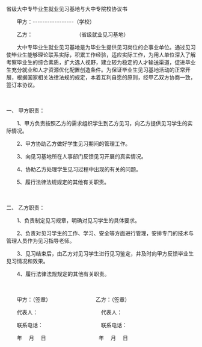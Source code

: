 



省级大中专毕业生就业见习基地与大中专院校协议书



 

　　甲方：-----------------（学校）　　

　　乙方：　　　　　　　　 （省级就业见习基地）　　

　　大中专毕业生就业见习基地是为毕业生提供见习岗位的企事业单位。通过见习使毕业生能够理论联系实际，积累工作经验，适应实际工作，为用人单位深入了解考察毕业生的综合素质，扩大选人视野，建立较为稳定的人才输送渠道，促进毕业生充分就业和人才资源优化配置创造条件。为保证毕业生见习基地活动的正常开展，根据国家相关法律法规的规定，本着互利自愿的原则，经甲乙双方协商一致，签订本协议。

　　

一、
甲方职责：　　

　　1、甲方负责按照乙方的需求组织学生到乙方见习，向乙方提供见习学生的实际情况。　　

　　2、甲方协助乙方做好学生见习期间的管理工作。　　

　　3、向见习基地所在人事部门反馈见习开展的真实情况。　　

　　4、协助乙方处理学生见习过程中出现的有关的问题。　　

　　5、履行法律法规规定的其他有关职责。

　　

二、
乙方职责：　　

　　1、负责制定见习规章，明确对见习学生的具体要求。　　

　　2、负责对见习学生的工作、学习、安全等方面进行管理，安排专门的技术与管理人员作为见习指导老师。　　

　　3、见习结束后，由乙方对见习学生进行见习鉴定，并及时向甲方反馈毕业生见习情况和效果。　　

　　4、履行法律法规规定的其他有关职责。

　　　　

　　甲方：（签章）　　　　　　　　　乙方：（签章）　　

　　代表人：　　　　　　　　　　　　代表人：　　

　　联系电话：　　　　　　　　　　　联系电话：　　

　　年　 月　 日　　　　　　　　　　年　 月　 日